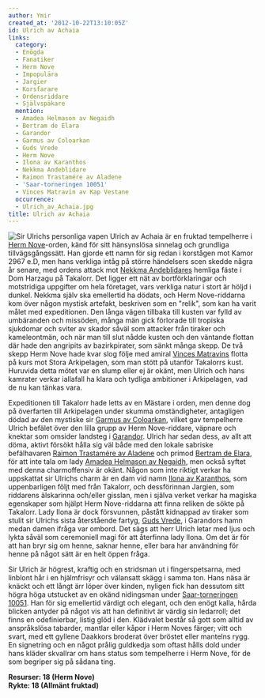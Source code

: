```yaml
---
author: Ymir
created_at: '2012-10-22T13:10:05Z'
id: Ulrich av Achaia
links:
  category:
  - Enögda
  - Fanatiker
  - Herm Nove
  - Impopulära
  - Jargier
  - Korsfarare
  - Ordensriddare
  - Självspäkare
  mention:
  - Amadea Helmason av Negaidh
  - Bertram de Elara
  - Garandor
  - Garmus av Coloarkan
  - Guds Vrede
  - Herm Nove
  - Ilona av Karanthos
  - Nekkma Andeblidare
  - Raimon Trastamére av Aladene
  - 'Saar-torneringen 10051'
  - Vinces Matravin av Kap Vestane
  occurrence:
  - Ulrich_av_Achaia.jpg
title: Ulrich av Achaia
---
```


![Sir Ulrichs personliga vapen] Ulrich av Achaia är en fruktad tempelherre i [Herm Nove]-orden, känd
för sitt hänsynslösa sinnelag och grundliga tillvägsgångssätt. Han gjorde ett namn för sig redan i
korstågen mot Kamor 2967 e.D, men hans verkliga intåg på större händelsers scen skedde några år
senare, med ordens attack mot [Nekkma Andeblidares] hemliga fäste i Dom Harzagu på Takalorr. Det
ligger ett nät av bortförklaringar och motstridiga uppgifter om hela företaget, vars verkliga natur
i stort är höljd i dunkel. Nekkma själv ska emellertid ha dödats, och Herm Nove-riddarna kom över
någon mystisk artefakt, beskriven som en "relik", som kan ha varit målet med expeditionen. Den långa
vägen tillbaka till kusten var fylld av umbäranden och missöden, många män gick förlorade till
tropiska sjukdomar och sviter av skador såväl som attacker från tiraker och kameleontmän, och när
man till slut nådde kusten och den väntande flottan där hade den angripits av bazirkpirater, som
sänkt många skepp. De två skepp Herm Nove hade kvar slog följe med amiral [Vinces Matravins] flotta
på kurs mot Stora Arkipelagen, som man stött på utanför Takalorrs kust. Huruvida detta mötet var en
slump eller ej är okänt, men Ulrich och hans kamrater verkar iallafall ha klara och tydliga
ambitioner i Arkipelagen, vad de nu kan tänkas vara.

Expeditionen till Takalorr hade letts av en Mästare i orden, men denne dog på överfarten till
Arkipelagen under skumma omständigheter, antagligen dödad av den mystiske sir [Garmus av Coloarkan],
vilket gav tempelherre Ulrich befälet över den lilla grupp av Herm Nove-riddare, väpnare och knektar
som omsider landsteg i [Garandor]. Ulrich har sedan dess, av allt att döma, aktivt försökt hålla sig
väl både med den lokale sabriske befälhavaren [Raimon Trastamére av Aladene] och primod [Bertram de
Elara], för att inte tala om lady [Amadea Helmason av Negaidh], men också syftet med denna
charmoffensiv är okänt. Någon som inte riktigt verkar ha uppskattat sir Ulrichs charm är en dam vid
namn [Ilona av Karanthos], som uppenbarligen följt med från Takalorr, och dessförinnan Jargien, som
riddarens älskarinna och/eller gisslan, men i själva verket verkar ha magiska egenskaper som hjälpt
Herm Nove-riddarna att finna reliken de sökte på Takalorr. Lady Ilona är dock försvunnen, påstått
kidnappad av tiraker som stulit sir Ulrichs sista återstående fartyg, [Guds Vrede], i Garandors hamn
medan damen ifråga var ombord. Det sägs att herr Ulrich letar med ljus och lykta såväl som
ceremoniell magi för att återfinna lady Ilona. Om det är för att han bryr sig om henne, saknar
henne, eller bara har användning för henne på något sätt är en helt öppen fråga.

Sir Ulrich är högrest, kraftig och en stridsman ut i fingerspetsarna, med linblont hår i en
hjälmfrisyr och välansatt skägg i samma ton. Hans näsa är knäckt och ett långt ärr löper över
kinden, nyligen fick han dessutom sitt högra höga utstucket av en okänd nidingsman under
[Saar-torneringen 10051]. Han för sig emellertid värdigt och elegant, och den enögt kalla, hårda
blicken antyder på något vis att han definitivt är värdig sin ledarroll; det finns en odefinierbar,
listig glöd i den. Klädvalet består så gott som alltid av anspråkslösa tabarder, mantlar eller kåpor
i Herm Noves färger; vitt och svart, med ett gyllene Daakkors broderat över bröstet eller mantelns
rygg. En signetring och en något prålig guldkedja som oftast hålls dold under hans kläder skvallrar
om hans status som tempelherre i Herm Nove, för de som begriper sig på sådana ting. 

**Resurser: 18 (Herm Nove)**\
**Rykte: 18 (Allmänt fruktad)**

  [Sir Ulrichs personliga vapen]: Ulrich_av_Achaia.jpg "Sir Ulrichs personliga vapen"
  [Herm Nove]: Herm_Nove
  [Nekkma Andeblidares]: Nekkma_Andeblidare
  [Vinces Matravins]: Vinces_Matravin_av_Kap_Vestane
  [Garmus av Coloarkan]: Garmus_av_Coloarkan
  [Garandor]: Garandor
  [Raimon Trastamére av Aladene]: Raimon_Trastamére_av_Aladene
  [Bertram de Elara]: Bertram_de_Elara
  [Amadea Helmason av Negaidh]: Amadea_Helmason_av_Negaidh
  [Ilona av Karanthos]: Ilona_av_Karanthos
  [Guds Vrede]: Guds_Vrede
  [Saar-torneringen 10051]: Saar-torneringen_10051